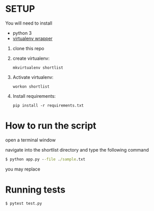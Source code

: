 
# SETUP

You will need to install

- python 3
- [virtualenv wrapper](http://virtualenvwrapper.readthedocs.io/en/latest/)


1. clone this repo

2. create virtualenv:

    `mkvirtualenv shortlist`

3. Activate virtualenv:

    `workon shortlist`

4. Install requirements:

    `pip install -r requirements.txt`


# How to run the script
open a terminal window

navigate into the shortlist directory and type the following command

```cmd
$ python app.py --file ./sample.txt

```
you may replace


# Running tests

```cmd
$ pytest test.py

```